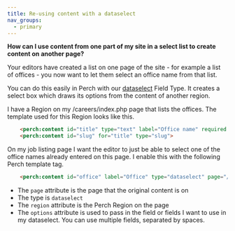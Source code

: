 ```yaml
---
title: Re-using content with a dataselect
nav_groups:
  - primary
---
```


**How can I use content from one part of my site in a select list to create content on another page?**

Your editors have created a list on one page of the site - for example a list of offices - you now want to let them select an office name from that list.

You can do this easily in Perch with our [dataselect](/templates/field-types/dataselect/) Field Type. It creates a select box which draws its options from the content of another region.

I have a Region on my /careers/index.php page that lists the offices. The template used for this Region looks like this.

```html
    <perch:content id="title" type="text" label="Office name" required title>
    <perch:content id="slug" for="title" type="slug">
```

On my job listing page I want the editor to just be able to select one of the office names already entered on this page. I enable this with the following Perch template tag.

```html
    <perch:content id="office" label="Office" type="dataselect" page="/careers/index.php" region="Offices" options="title">
```

* The `page` attribute is the page that the original content is on
* The type is `dataselect`
* The `region` attribute is the Perch Region on the page
* The `options` attribute is used to pass in the field or fields I want to use in my dataselect. You can use multiple fields, separated by spaces.
